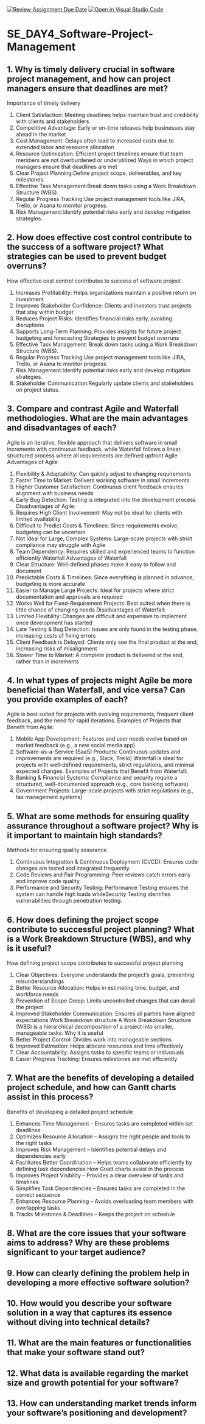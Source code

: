 [![Review Assignment Due Date](https://classroom.github.com/assets/deadline-readme-button-22041afd0340ce965d47ae6ef1cefeee28c7c493a6346c4f15d667ab976d596c.svg)](https://classroom.github.com/a/9pw6JKcu)
[![Open in Visual Studio Code](https://classroom.github.com/assets/open-in-vscode-2e0aaae1b6195c2367325f4f02e2d04e9abb55f0b24a779b69b11b9e10269abc.svg)](https://classroom.github.com/online_ide?assignment_repo_id=18481778&assignment_repo_type=AssignmentRepo)
# SE_DAY4_Software-Project-Management
## 1. Why is timely delivery crucial in software project management, and how can project managers ensure that deadlines are met?
Importance of timely delivery
1. Client Satisfaction: Meeting deadlines helps maintain trust and credibility with clients and stakeholders
2. Competitive Advantage: Early or on-time releases help businesses stay ahead in the market
3. Cost Management: Delays often lead to increased costs due to extended labor and resource allocation
4. Resource Optimization: Efficient project timelines ensure that team members are not overburdened or underutilized
Ways in which project managers ensure that deadlines are met
1. Clear Project Planning:Define project scope, deliverables, and key milestones.
2. Effective Task Management:Break down tasks using a Work Breakdown Structure (WBS).
3. Regular Progress Tracking:Use project management tools like JIRA, Trello, or Asana to monitor progress.
4. Risk Management:Identify potential risks early and develop mitigation strategies.
## 2. How does effective cost control contribute to the success of a software project? What strategies can be used to prevent budget overruns?
How effective cost control contributes to success of software project
1. Increases Profitability: Helps organizations maintain a positive return on investment
2. Improves Stakeholder Confidence: Clients and investors trust projects that stay within budget
3. Reduces Project Risks: Identifies financial risks early, avoiding disruptions
4. Supports Long-Term Planning: Provides insights for future project budgeting and forecasting
Strategies to prevent budget overruns
1. Effective Task Management: Break down tasks using a Work Breakdown Structure (WBS).
2. Regular Progress Tracking:Use project management tools like JIRA, Trello, or Asana to monitor progress.
3. Risk Management:Identify potential risks early and develop mitigation strategies.
4. Stakeholder Communication:Regularly update clients and stakeholders on project status.

## 3. Compare and contrast Agile and Waterfall methodologies. What are the main advantages and disadvantages of each?
Agile is an iterative, flexible approach that delivers software in small increments with continuous feedback, while Waterfall follows a linear, structured process where all requirements are defined upfront
Agile
Advantages of Agile
1. Flexibility & Adaptability: Can quickly adjust to changing requirements
2. Faster Time to Market: Delivers working software in small increments
3. Higher Customer Satisfaction: Continuous client feedback ensures alignment with business needs
4. Early Bug Detection: Testing is integrated into the development process
 Disadvantages of Agile:
1. Requires High Client Involvement: May not be ideal for clients with limited availability
2. Difficult to Predict Costs & Timelines: Since requirements evolve, budgeting can be uncertain
3. Not Ideal for Large, Complex Systems: Large-scale projects with strict compliance may struggle with Agile
4. Team Dependency: Requires skilled and experienced teams to function efficiently
Waterfall
Advantages of Waterfall
1. Clear Structure: Well-defined phases make it easy to follow and document
2. Predictable Costs & Timelines: Since everything is planned in advance, budgeting is more accurate
3. Easier to Manage Large Projects: Ideal for projects where strict documentation and approvals are required
4. Works Well for Fixed-Requirement Projects: Best suited when there is little chance of changing needs
Disadvantages of Waterfall:
1. Limited Flexibility: Changes are difficult and expensive to implement once development has started
2. Late Testing & Bug Detection: Issues are only found in the testing phase, increasing costs of fixing errors
3. Client Feedback is Delayed: Clients only see the final product at the end, increasing risks of misalignment
4. Slower Time to Market: A complete product is delivered at the end, rather than in increments
## 4. In what types of projects might Agile be more beneficial than Waterfall, and vice versa? Can you provide examples of each?
Agile is best suited for projects with evolving requirements, frequent client feedback, and the need for rapid iterations.
Examples of Projects that Benefit from Agile:
1. Mobile App Development: Features and user needs evolve based on market feedback (e.g., a new social media app)
2. Software-as-a-Service (SaaS) Products: Continuous updates and improvements are required (e.g., Slack, Trello)
Waterfall is ideal for projects with well-defined requirements, strict regulations, and minimal expected changes.
Examples of Projects that Benefit from Waterfall:
1. Banking & Financial Systems: Compliance and security require a structured, well-documented approach (e.g., core banking software)
2. Government Projects: Large-scale projects with strict regulations (e.g., tax management systems)
## 5. What are some methods for ensuring quality assurance throughout a software project? Why is it important to maintain high standards?
Methods for ensuring quality assurance 
1. Continuous Integration & Continuous Deployment (CI/CD): Ensures code changes are tested and integrated frequently.
2. Code Reviews and Pair Programming: Peer reviews catch errors early and improve code quality.
3. Performance and Security Testing: Performance Testing ensures the system can handle high loads whileSecurity Testing identifies vulnerabilities through penetration testing.
## 6. How does defining the project scope contribute to successful project planning? What is a Work Breakdown Structure (WBS), and why is it useful?
How defining project scope contributes to successful project planning
1. Clear Objectives: Everyone understands the project’s goals, preventing misunderstandings
2. Better Resource Allocation: Helps in estimating time, budget, and workforce needs
3. Prevention of Scope Creep: Limits uncontrolled changes that can derail the project
4. Improved Stakeholder Communication: Ensures all parties have aligned expectations
Work Breakdown structure
A Work Breakdown Structure (WBS) is a hierarchical decomposition of a project into smaller, manageable tasks.
Why it is useful
1. Better Project Control: Divides work into manageable sections
2. Improved Estimation: Helps allocate resources and time effectively
3. Clear Accountability: Assigns tasks to specific teams or individuals
4. Easier Progress Tracking: Ensures milestones are met efficiently
## 7. What are the benefits of developing a detailed project schedule, and how can Gantt charts assist in this process?
Benefits of developing a detailed project schedule
1. Enhances Time Management – Ensures tasks are completed within set deadlines
2. Optimizes Resource Allocation – Assigns the right people and tools to the right tasks
3. Improves Risk Management – Identifies potential delays and dependencies early
4. Facilitates Better Coordination – Helps teams collaborate efficiently by defining task dependencies
How Gnatt charts assist in the process
1. Improves Project Visibility – Provides a clear overview of tasks and timelines
2. Simplifies Task Dependencies – Ensures tasks are completed in the correct sequence
3. Enhances Resource Planning – Avoids overloading team members with overlapping tasks
4. Tracks Milestones & Deadlines – Keeps the project on schedule
## 8. What are the core issues that your software aims to address? Why are these problems significant to your target audience?
## 9. How can clearly defining the problem help in developing a more effective software solution?
## 10. How would you describe your software solution in a way that captures its essence without diving into technical details?
## 11. What are the main features or functionalities that make your software stand out?
## 12. What data is available regarding the market size and growth potential for your software?
## 13. How can understanding market trends inform your software’s positioning and development?
